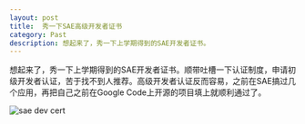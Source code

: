 ```yaml
---
layout: post
title:  秀一下SAE高级开发者证书
category: Past
description: 想起来了，秀一下上学期得到的SAE开发者证书。
---
```


想起来了，秀一下上学期得到的SAE开发者证书。顺带吐槽一下认证制度，申请初级开发者认证，苦于找不到人推荐。高级开发者认证反而容易，之前在SAE搞过几个应用，再把自己之前在Google Code上开源的项目填上就顺利通过了。

![sae dev cert](//dn-johnwong.qbox.me/images/2013-04-02-sae-dev-cert.jpg)